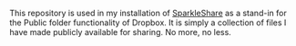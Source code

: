 This repository is used in my installation of [SparkleShare](http://sparkleshare.org/) as a stand-in for the Public folder functionality of Dropbox. It is simply a collection of files I have made publicly available for sharing. No more, no less.
